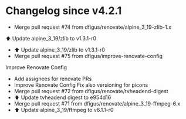 # Changelog since v4.2.1
- Merge pull request #74 from dfigus/renovate/alpine_3_19-zlib-1.x

⬆️ Update alpine_3_19/zlib to v1.3.1-r0 
- ⬆️ Update alpine_3_19/zlib to v1.3.1-r0 
- Merge pull request #75 from dfigus/improve-renovate-config

Improve Renovate Config 
- Add assignees for renovate PRs 
- Improve Renovate Config
Fix also versioning for picons 
- Merge pull request #72 from dfigus/renovate/tvheadend-digest 
- ⬆️ Update tvheadend digest to e954d16 
- Merge pull request #71 from dfigus/renovate/alpine_3_19-ffmpeg-6.x 
- ⬆️ Update alpine_3_19/ffmpeg to v6.1.1-r0 
